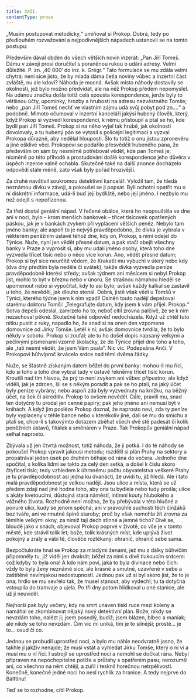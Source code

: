 ```yaml
---
title: XXII.
contentType: prose
---
```


  

„Musím postupovat metodicky,“ umiňoval si Prokop. Dobrá, tedy po předlouhém rozvažování a nejpodivnějších nápadech ustanovil se na tomto postupu:

Především dával obden do všech větších novin inzerát: „Pan Jiří Tomeš. Dámu v závoji prosí doručitel s poraněnou rukou o udání adresy. Velmi důležité. P. zn. ‚40 000‘ do inz. k. Grégr.“ Tato formulace se mu zdála velmi chytrá; není sice jisto, že by mladá dáma četla noviny vůbec a inzertní část zvláště, nu ale kdoví? Náhoda je mocná. Avšak místo náhody dostavily se okolnosti, jež bylo možno předvídat, ale na něž Prokop předem nepomyslel. Na udanou značku došla totiž celá spousta korespondence, jenže byly to většinou účty, upomínky, hrozby a hrubosti na adresu nezvěstného Tomše; nebo „pan Jiří Tomeš nechť ve vlastním zájmu udá svůj pobyt pod zn.…“ a podobně. Mimoto očumoval v inzertní kanceláři jakýsi hubený člověk, který, když Prokop si vyzvedl korespondenci, k němu přistoupil a ptal se ho, kde bydlí pan Jiří Tomeš. Prokop si na něho vyjel tak hrubě, jak okolnosti dovolovaly, a tu hubený pán se vytasil s policejní legitimací a vyzval Prokopa důrazně, aby nedělal hlouposti. Šlo tu totiž o onu jistou zpronevěru a jiné ošklivé věci. Prokopovi se podařilo přesvědčit hubeného pána, že především on sám by nesmírně potřeboval vědět, kde pan Tomeš je; nicméně po této příhodě a prostudování došlé korespondence jeho důvěra v úspěch inzerce valně ochabla. Skutečně také na další anonce docházelo odpovědí stále méně, zato však byly pořád hrozivější.

Za druhé navštívil soukromou detektivní kancelář. Vyložil tam, že hledá neznámou dívku v závoji, a pokoušel se ji popsat. Byli ochotni opatřit mu o ní diskrétní informace, udá-li buď její bydliště, nebo její jméno. I nezbylo mu než odejít s nepořízenou.

Za třetí dostal geniální nápad. V řečené obálce, která ho neopouštěla ve dne ani v noci, bylo – krom menších bankovek – třicet tisícovek opatřených páskou, jak je v bankách zvykem při vyplácení větších peněz. Nebylo tam jméno banky; ale aspoň to je nejvýš pravděpodobno, že dívka je vybrala v některém peněžním ústavě téhož dne, kdy on, Prokop, s nimi odejel do Týnice. Nuže, nyní jen vědět přesné datum, a pak stačí obejít všechny banky v Praze a vyprosit si, aby mu udali jméno osoby, která toho dne vyzvedla třicet tisíc nebo o něco více korun. Ano, vědět přesné datum; Prokop si byl sice neurčitě vědom, že Krakatit mu vybuchl v úterý nebo kdy (dva dny předtím byla neděle či svátek), takže dívka vyzvedla peníze pravděpodobně kterési středy; avšak týdnem ani měsícem si nebyl Prokop jist, mohlo to být v březnu nebo v únoru. Se strašnou námahou hleděl se upomenout nebo si vypočítat, kdy to asi bylo; avšak každý kalkul se zastavil u toho, že nevěděl, jak dlouho stonal. Dobrá, jistě však vědí u Tomšů v Týnici, kterého týdne jsem k nim vpadl! Oslněn touto nadějí depešoval starému doktoru Tomši: „Telegrafujte datum, kdy jsem k vám přijel. Prokop.“ Sotva depeši odeslal, zamrzelo ho to; neboť cítil zrovna palčivě, že se k nim nezachoval pěkně. Skutečně také odpověď nedocházela. Když už chtěl tuto nitku pustit z ruky, napadlo ho, že snad si na onen den vzpomene domovnice od Jirky Tomše. Letěl k ní; avšak domovnice tvrdila, že to bylo někdy v sobotu. Prokop si zoufal; ale tu ho došel dopis napsaný velkými a pečlivými písmenami vzorné školačky, že do Týnice přijel dne toho a toho, ale „tati nesmí vědět, že jsem Vám psala“. Nic víc. Podepsána Anči. V Prokopovi bůhvíproč krvácelo srdce nad těmi dvěma řádky.

Nuže, se šťastně získaným datem běžel do první banky: mohou-li mu říci, kdo si toho a toho dne vybral tady v ústavě řekněme třicet tisíc korun. Kroutili nad tím hlavou, že prý to není zvykem ani vůbec přípustno; ale když viděli, jak je zdrcen, šli se s někým poradit a pak se ho ptali, na jaký účet byly peníze vybrány; nebo aspoň zda byly vyzvednuty na knížku, na běžný účet, na šek či akreditiv. Prokop to ovšem nevěděl. Dále, pravili mu, snad ten dotyčný tu prodal jen cenné papíry; pak jeho jméno ani nemusí být v knihách. A když jim posléze Prokop doznal, že naprosto neví, zda ty peníze byly vyplaceny v téhle bance nebo v kterékoliv jiné, dali se mu do smíchu a ptali se, chce-li s takovýmto dotazem zběhat všech dvě stě padesát či kolik peněžních ústavů, filiálek a směnáren v Praze. Tak Prokopův geniální nápad selhal naprosto.

Zbývala už jen čtvrtá možnost, totiž náhoda, že ji potká. I do té náhody se pokoušel Prokop vpravit jakousi metodu; rozdělil si plán Prahy na sektory a propátrával jeden úsek po druhém běhaje od rána do večera. Jednoho dne spočítal, s kolika lidmi se takto za celý den setká, a došel k číslu skoro čtyřiceti tisíc; tedy vzhledem k úhrnnému počtu obyvatelstva veškeré Prahy je tu pravděpodobnost asi jedna ku dvanácti, že uvidí tu, již hledá. Ale i tato malá pravděpodobnost je velkou nadějí. Jsou ulice a místa, která se už předem zdají nad jiné hodna toho, aby ona tu bydlela nebo tudy prošla; ulice s akáty kvetoucími, důstojná stará náměstí, intimní kouty hlubokého a vážného života. Rozhodně není možno, že by přebývala v této hlučné a ponuré ulici, kudy se jenom spěchá; ani v pravoúhlé suchosti těch činžáků bez tváře, ani ve rmutné špíně staroby; proč by však nemohla žít zrovna za těmihle velkými okny, za nimiž tají dech stinné a jemné ticho? Divě se, bloudě jako v snách, objevoval Prokop poprvé v životě, co vše je v tomto městě, kde strávil tolik let; bože, tolik krásných míst, kde uplývá život pokojný a zralý a vábí tě, člověče roztěkaný: ohranič, ohranič sebe sama.

Bezpočtukráte hnal se Prokop za mladými ženami, jež mu z dálky bůhvíčím připomněly tu, již viděl jen dvakrát; běžel za nimi s divě tlukoucím srdcem: což kdyby to byla ona! A kdo nám poví, jaká to byla divinace nebo čich: vždy to byly ženy neznámé sice, ale krásné a smutné, uzavřené v sebe a zaštítěné nevímjakou nedostupností. Jednou pak už si byl skoro jist, že to je ona; hrdlo se mu sevřelo tak, že musel stanout, aby vydechl; tu ta dotyčná vstoupila do tramvaje a ujela. Po tři dny potom hlídkoval u oné stanice, ale už jí neuviděl.

Nejhorší pak byly večery, kdy na smrt unaven tiskl ruce mezi koleny a namáhal se zkombinovat nějaký nový detektivní plán. Bože, nikdy se nevzdám toho, nalézt ji; jsem posedlý, budiž; jsem blázen, blbec a maniak; ale nikdy se toho nevzdám. Čím víc mi uniká, tím je to silnější; prostě… je to… osud či co.

Jednou se probudil uprostřed noci, a bylo mu náhle neodvratně jasno, že takhle jí jakživ nenajde; že musí vstát a vyhledat Jirku Tomše, který o ní ví a musí mu o ní říci. I ustrojil se uprostřed noci a nemohl se dočkat rána. Nebyl připraven na nepochopitelné potíže a průtahy s opatřením pasu; nerozuměl ani, co všechno na něm chtějí, a zuřil i tesknil horečnou netrpělivostí. Konečně, konečně jedné noci ho nesl rychlík za hranice. A tedy nejprve do Balttinu!

Teď se to rozhodne, cítil Prokop.
